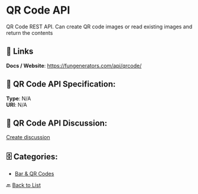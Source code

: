 # QR Code API


QR Code REST API. Can create QR code images or read existing images and return the contents

##  🔗 Links
**Docs / Website**: https://fungenerators.com/api/qrcode/

## 🧬 QR Code API Specification:
**Type**: N/A  
**URI**: N/A

## 💬 QR Code API Discussion:
[Create discussion](https://github.com/apis-list/apis-list/discussions/new)

## 🗄️ Categories:
- [Bar & QR Codes](https://github.com/apis-list/apis-list#bar--qr-codes-)




🔙 [Back to List](https://github.com/apis-list/apis-list)
